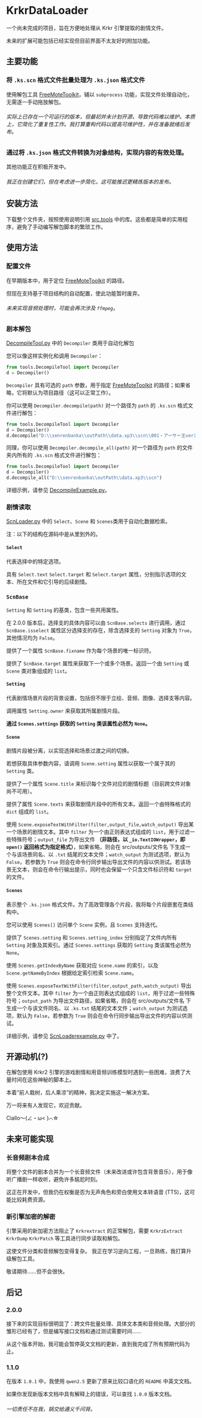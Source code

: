 # KrkrDataLoader

一个尚未完成的项目，旨在方便地处理从 Krkr 引擎提取的剧情文件。

未来的扩展可能包括已经实现但目前界面不太友好的附加功能。

## 主要功能

### 将 ``.ks.scn`` 格式文件批量处理为 ``.ks.json`` 格式文件

使用解包工具 [FreeMoteToolkit](../src/FreeMoteToolkit)，辅以 ``subprocess`` 功能，实现文件处理自动化，无需逐一手动拖放解包。

###### 实际上已存在一个可运行的版本，但最初并未计划开源，导致代码难以维护。本质上，它简化了重复性工作。我打算重构代码以提高可维护性，并在准备就绪后发布。

### 通过将 ``.ks.json`` 格式文件转换为对象结构，实现内容的有效处理。


其他功能正在积极开发中。

###### 我正在创建它们，但在考虑进一步简化，这可能推迟更精炼版本的发布。

## 安装方法

下载整个文件夹，按照使用说明引用 [src.tools](../src/tools) 中的库。这些都是简单的实用程序，避免了手动编写解包脚本的繁琐工作。

## 使用方法

### **配置文件**

在早期版本中，用于定位 [FreeMoteToolkit](../src/FreeMoteToolkit) 的路径。

但现在支持基于项目结构的自动配置，使此功能暂时废弃。

###### 未来实现音频处理时，可能会再次涉及 ``ffmpeg``。

### **剧本解包**

[DecompileTool.py](../src/tools/DecompileTool.py) 中的 ``Decompiler`` 类用于自动化解包

您可以像这样实例化和调用 ``Decompiler``：
~~~python
from tools.DecompileTool import Decompiler
d = Decompiler()
~~~

``Decompiler`` 具有可选的 ``path`` 参数，用于指定 [FreeMoteToolkit](../src/FreeMoteToolkit) 的路径；如果省略，它将默认为项目路径（这可以正常工作）。

你可以使用 ``Decompiler.decompile(path)`` 对一个路径为 ``path`` 的 ``.ks.scn`` 格式文件进行解包：
~~~python
from tools.DecompileTool import Decompiler
d = Decompiler()
d.decompile("D:\\senrenbanka\\outPath\\data.xp3\\scn\\001・アーサー王ver1.07.ks.scn")
~~~

同理，你可以使用 ``Decompiler.decompile_all(path)`` 对一个路径为 ``path`` 的文件夹内所有的 ``.ks.scn`` 格式文件进行解包：
~~~python
from tools.DecompileTool import Decompiler
d = Decompiler()
d.decompile_all("D:\\senrenbanka\\outPath\\data.xp3\\scn")
~~~

详细示例，请参见 [DecompileExample.py](../examples/DecompileExample.py)。

### **剧情读取**

[ScnLoader.py](../src/tools/ScnLoader.py) 中的 ``Select``、``Scene`` 和 ``Scenes``类用于自动化数据检索。

注：以下的结构在源码中是从里到外的。

#### ``Select``

代表选择中的特定选项。

具有 ``Select.text`` ``Select.target`` 和 ``Select.target`` 属性，分别指示选项的文本、所在文件和它引导的后续剧情。

### ``ScnBase``

``Setting`` 和 ``Setting`` 的基类，包含一些共用属性。

在 2.0.0 版本后，选择支的具体内容可以由 ``ScnBase.selects`` 进行调用，通过 ``ScnBase.isselect`` 属性区分选择支的存在，除含选择支的 ``Setting`` 对象为 ``True``，其他情况均为 ``False``。

提供了一个属性 ``ScnBase.fixname`` 作为每个场景的唯一标识符。

提供了 ``ScnBase.target`` 属性来获取下一个或多个场景。返回一个由 ``Setting`` 或 ``Scene`` 类对象组成的 ``list``。

#### ``Setting``

代表剧情场景片段的背景设置，包括但不限于立绘、音频、图像、选择支等内容。

调用属性 ``Setting.owner`` 来获取其所属剧情片段。

**通过 ``Scenes.settings`` 获取的 ``Setting`` 类该属性必然为 ``None``。**

#### ``Scene``

剧情片段被分离，以实现选择和场景过渡之间的切换。

若想获取具体参数内容，请调用 ``Scene.setting`` 属性以获取一个属于其的 ``Setting`` 类。

提供了一个属性 ``Scene.title`` 来标识每个文件对应的剧情标题（目前跨文件对象尚不可用）。

提供了属性 ``Scene.texts`` 来获取剧情片段中的所有文本。返回一个由特殊格式的 ``dict`` 组成的 ``list``。

使用 ``Scene.exposeTextWithFilter(filter,output_file,watch_output)`` 导出某一个场景的剧情文本。其中 ``filter`` 为一个由正则表达式组成的 ``list``，用于过滤一些特殊符号；``output_file`` 为导出文件 **（非路径，以 ``_io.TextIOWrapper``，即 ``open()`` 返回格式为指定格式）**，如果省略，则会在 src/outputs/文件名 下生成一个与该场景同名、以 ``.txt`` 结尾的文本文件；``watch_output`` 为测试选项，默认为 ``False``，若参数为 ``True`` 则会在命令行同步输出导出文件的内容以供测试。若该场景无文本，则会在命令行输出提示，同时也会保留一个只含文件标识符和 ``target`` 的文件。

#### ``Scenes``

表示整个 ``.ks.json`` 格式文件。为了高效管理各个片段，我将每个片段嵌套在类结构中。

您可以使用 ``Scenes[]`` 访问单个 ``Scene`` 实例，且 ``Scenes`` 支持迭代。

提供了 ``Scenes.setting`` 和 ``Scenes.setting_index`` 分别指定了文件内所有 ``Setting`` 对象及其索引。通过 ``Scenes.settings`` 获取的 ``Setting`` 类该属性必然为 ``None``。

使用 ``Scenes.getIndexByName`` 获取对应 ``Scene.name`` 的索引，以及 ``Scene.getNameByIndex`` 根据给定索引检索  ``Scene.name``。

使用 ``Scenes.exposeTextWithFilter(filter,output_path,watch_output)`` 导出整个文件文本。其中 ``filter`` 为一个由正则表达式组成的 ``list``，用于过滤一些特殊符号；``output_path`` 为导出文件路径，如果省略，则会在 src/outputs/文件名 下生成一个与该文件同名、以 ``.ks.txt`` 结尾的文本文件；``watch_output`` 为测试选项，默认为 ``False``，若参数为 ``True`` 则会在命令行同步输出导出文件的内容以供测试。

详细示例，请参见 [ScnLoaderexample.py](../examples/ScnLoaderExample.py) 中了。

## 开源动机(?)

在解包使用 Krkr2 引擎的游戏剧情和用音频训练模型时遇到一些困难，浪费了大量时间在这些神秘的脚本上。

本着“前人栽树，后人乘凉”的精神，我决定实施这一解决方案。

万一将来有人发现它，欢迎贡献。

Ciallo～(∠・ω< )⌒☆

## 未来可能实现

### 长音频剧本合成
将整个文件的剧本合并为一个长音频文件（未来改进或许包含背景音乐），用于像听广播剧一样收听，避免许多尴尬时刻。 

这正在开发中，但我仍在权衡是否为无声角色和旁白使用文本转语音 (TTS)，这可能比较耗费资源。

### 新引擎加密的解密

引擎采用的新加密方法阻止了 ``Krkrextract`` 的正常解包，需要 ``KrkrzExtract`` ``KrkrDump`` ``KrkrPatch`` 等工具进行同步读取和解包。

这使文件分类和音频解包变得复杂。 我正在学习逆向工程，一旦熟练，我打算升级解包工具。

敬请期待……但不会很快。

## 后记

### 2.0.0

接下来的实现目标很明显了：跨文件批量处理、具体文本类和音频处理。大部分的雏形已经有了，但是编写接口文档和通过测试需要时间......

从这个版本开始，我可能会暂停英文文档的更新，直到我完成了所有预期代码为止。

### 1.1.0 

在版本 ``1.0.1`` 中，我使用 ``qwen2.5`` 更新了原来比较口语化的 ``README`` 中英文文档。

如果你发现新版本文档中具有解释上的错误，可以查找 ``1.0.0`` 版本文档。

###### 一切责任不在我，锅交给通义千问背。